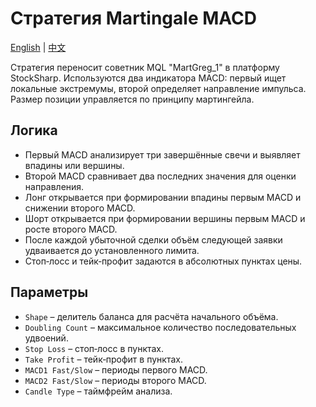 # Стратегия Martingale MACD
[English](README.md) | [中文](README_cn.md)

Стратегия переносит советник MQL "MartGreg_1" в платформу StockSharp. Используются два индикатора MACD: первый ищет локальные экстремумы, второй определяет направление импульса. Размер позиции управляется по принципу мартингейла.

## Логика

- Первый MACD анализирует три завершённые свечи и выявляет впадины или вершины.
- Второй MACD сравнивает два последних значения для оценки направления.
- Лонг открывается при формировании впадины первым MACD и снижении второго MACD.
- Шорт открывается при формировании вершины первым MACD и росте второго MACD.
- После каждой убыточной сделки объём следующей заявки удваивается до установленного лимита.
- Стоп‑лосс и тейк‑профит задаются в абсолютных пунктах цены.

## Параметры

- `Shape` – делитель баланса для расчёта начального объёма.
- `Doubling Count` – максимальное количество последовательных удвоений.
- `Stop Loss` – стоп‑лосс в пунктах.
- `Take Profit` – тейк‑профит в пунктах.
- `MACD1 Fast/Slow` – периоды первого MACD.
- `MACD2 Fast/Slow` – периоды второго MACD.
- `Candle Type` – таймфрейм анализа.

